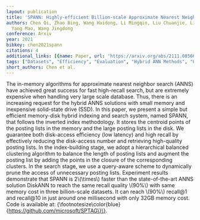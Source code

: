 ```yaml
---
layout: publication
title: 'SPANN: Highly-efficient Billion-scale Approximate Nearest Neighbor Search'
authors: Chen Qi, Zhao Bing, Wang Haidong, Li Mingqin, Liu Chuanjie, Li Zengzhong,
  Yang Mao, Wang Jingdong
conference: Arxiv
year: 2021
bibkey: chen2021spann
citations: 4
additional_links: [{name: Paper, url: 'https://arxiv.org/abs/2111.08566'}]
tags: ["Datasets", "Efficiency", "Evaluation", "Hybrid ANN Methods", "Large Scale Search", "Scalability"]
short_authors: Chen et al.
---
```

The in-memory algorithms for approximate nearest neighbor search (ANNS) have
achieved great success for fast high-recall search, but are extremely expensive
when handling very large scale database. Thus, there is an increasing request
for the hybrid ANNS solutions with small memory and inexpensive solid-state
drive (SSD). In this paper, we present a simple but efficient memory-disk
hybrid indexing and search system, named SPANN, that follows the inverted index
methodology. It stores the centroid points of the posting lists in the memory
and the large posting lists in the disk. We guarantee both disk-access
efficiency (low latency) and high recall by effectively reducing the
disk-access number and retrieving high-quality posting lists. In the
index-building stage, we adopt a hierarchical balanced clustering algorithm to
balance the length of posting lists and augment the posting list by adding the
points in the closure of the corresponding clusters. In the search stage, we
use a query-aware scheme to dynamically prune the access of unnecessary posting
lists. Experiment results demonstrate that SPANN is 2\\(\times\\) faster than the
state-of-the-art ANNS solution DiskANN to reach the same recall quality \\(90%\\)
with same memory cost in three billion-scale datasets. It can reach \\(90%\\)
recall@1 and recall@10 in just around one millisecond with only 32GB memory
cost. Code is available at:
\{\footnotesize\color\{blue\}\{https://github.com/microsoft/SPTAG\}\}.